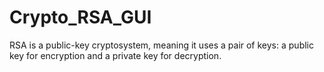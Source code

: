 # Crypto_RSA_GUI
RSA is a public-key cryptosystem, meaning it uses a pair of keys: a public key for encryption and a private key for decryption. 
